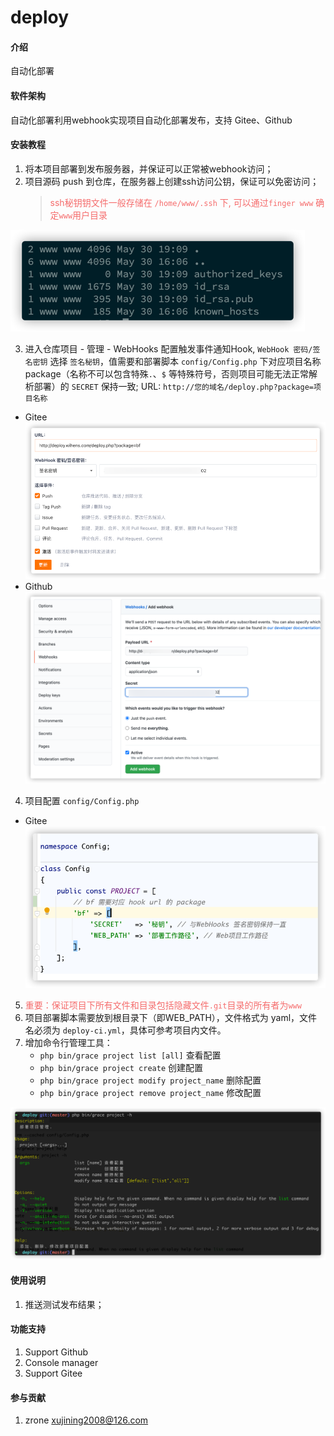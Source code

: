 # deploy

#### 介绍
自动化部署

#### 软件架构
自动化部署利用webhook实现项目自动化部署发布，支持 Gitee、Github


#### 安装教程

1.  将本项目部署到发布服务器，并保证可以正常被webhook访问；
2.  项目源码 push 到仓库，在服务器上创建ssh访问公钥，保证可以免密访问；
    > <font style="color:#F56C6C">ssh秘钥钥文件一般存储在 `/home/www/.ssh` 下, 可以通过`finger www` 确定`www`用户目录</font> 

![img_1.png](img_1.png)

3.  进入仓库项目 - 管理 - WebHooks 配置触发事件通知Hook, `WebHook 密码/签名密钥` 选择 `签名秘钥`，值需要和部署脚本 `config/Config.php` 下对应项目名称 package（名称不可以包含特殊`.`、`$` 等特殊符号，否则项目可能无法正常解析部署）的 `SECRET` 保持一致; URL: `http://您的域名/deploy.php?package=项目名称`
- Gitee
![img_2.png](img_2.png)
- Github
![img_4.png](img_4.png)
  
4.  项目配置 `config/Config.php`

- Gitee
![img.png](img.png)

5.  <font style="color:#F56C6C">重要：保证项目下所有文件和目录包括隐藏文件`.git`目录的所有者为`www`</font>
6.  项目部署脚本需要放到根目录下（即WEB_PATH），文件格式为 yaml，文件名必须为 `deploy-ci.yml`，具体可参考项目内文件。
7.  增加命令行管理工具：
    - `php bin/grace project list [all]` 查看配置
    - `php bin/grace project create` 创建配置
    - `php bin/grace project modify project_name` 删除配置
    - `php bin/grace project remove project_name` 修改配置
    
![img_3.png](img_3.png)

#### 使用说明

1.  推送测试发布结果；

#### 功能支持

1.  Support Github
2.  Console manager
3.  Support Gitee

#### 参与贡献

1.  zrone <xujining2008@126.com>
